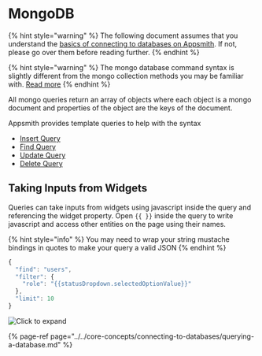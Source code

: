 # MongoDB

{% hint style="warning" %}
The following document assumes that you understand the [basics of connecting to databases on Appsmith](../../core-concepts/connecting-to-databases/). If not, please go over them before reading further.
{% endhint %}

{% hint style="warning" %}
The mongo database command syntax is slightly different from the mongo collection methods you may be familiar with. [Read more](https://docs.mongodb.com/manual/reference/command/nav-crud/)
{% endhint %}

All mongo queries return an array of objects where each object is a mongo document and properties of the object are the keys of the document.

Appsmith provides template queries to help with the syntax

* [Insert Query](mongo-syntax.md#insert-query)
* [Find Query](mongo-syntax.md#find-query)
* [Update Query](mongo-syntax.md#update-query)
* [Delete Query](mongo-syntax.md#delete-query)



## Taking Inputs from Widgets

Queries can take inputs from widgets using javascript inside the query and referencing the widget property. Open `{{ }}` inside the query to write javascript and access other entities on the page using their names.

{% hint style="info" %}
You may need to wrap your string mustache bindings in quotes to make your query a valid JSON
{% endhint %}

```javascript
{
  "find": "users",
  "filter": {
    "role": "{{statusDropdown.selectedOptionValue}}"
  },
  "limit": 10
}
```

![Click to expand](../../.gitbook/assets/mongo-query-binding.gif)

{% page-ref page="../../core-concepts/connecting-to-databases/querying-a-database.md" %}

